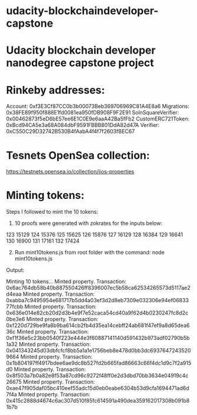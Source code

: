 # udacity-blockchaindeveloper-capstone
# Udacity blockchain developer nanodegree capstone project

# Rinkeby addresses: 

Account: 0xf3E3Cf87CC0b3b00073Beb369706969C81A4E8a6
Migrations: 0x38FE89f950f888E1fd0081ea950fDB908F9F2E91
SolnSquareVerifier:  0x00462873f5eD6bE57ee6E1C0E9e6aaA42Ba5fFb2
CustomERC721Token: 0xBcd94CA5e3a68A084dbF9591FBBB801DdA82d47A
Verifier: 0xC550C29D32742B530B4fAabA4f4f7f2603fBEC67

# Tesnets OpenSea collection:

https://testnets.opensea.io/collection/jios-properties

# Minting tokens: 

Steps I followed to mint the 10 tokens: 

1. 10 proofs were generated with zokrates for the inputs below: 

123 15129
124 15376
125 15625
126 15876
127 16129
128 16384
129 16641
130 16900
131 17161
132 17424


2. Run mint10tokens.js from root folder with the command:   node mint10tokens.js

Output: 

Minting 10 tokens...
Minted property. Transaction: 0x6ac764db58b40b887550426ff8396007ec5b58ca62534265573d5117ae2d4eaa
Minted property. Transaction: 0xabba7c9495954e681717b5dd4a03ef3d2d8eb7309e032306e94ef0683377fcbb
Minted property. Transaction: 0x636e014e82cb20d2d3b4e9f7e52caca54cd40a9f62d4b0230247fc8d2c0be3e6
Minted property. Transaction: 0xf220d729be9fa8b9ba614cb2fb4d35ea14cebff24ab681f47ef9a8d65dea636c
Minted property. Transaction: 0xf1f36e5c23bb0540f223e444e3f60887141140d591432b973adf02790b5b1a32
Minted property. Transaction: 0x041343245d03dbfcfcf8bb5a1a1e1756beb8e478d0bb3dc69376472435209664
Minted property. Transaction: 0x1b804197ff4917bdee6ae9dc8b527fd2b665fad86663c66f4dc1d9c7f2a915d0
Minted property. Transaction: 0x8f503a7b0a82e8f53a87cd96c9272f48ff0e2d3dbd70bb3634e04919c4c26675
Minted property. Transaction: 0xae47f905daf05bc410eef55adc15d0eb0eabe6304b53d9cfa1694471ad6d7f4a
Minted property. Transaction: 0x415c2888d4674c6ac307d510f85fc614591a490dea359162017308b091b81b7b




